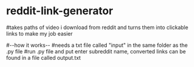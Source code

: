 # reddit-link-generator
#takes paths of video i download from reddit and turns them into clickable links to make my job easier

#--how it works--
#needs a txt file called "input" in the same folder as the .py file
#run .py file and put enter subreddit name, converted links can be found in a file called output.txt

